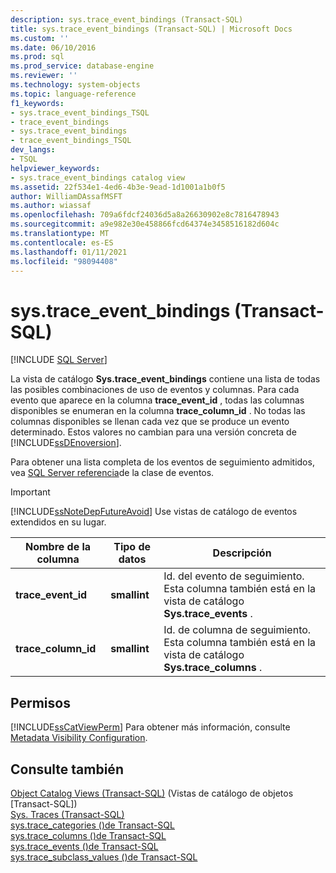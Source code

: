 ```yaml
---
description: sys.trace_event_bindings (Transact-SQL)
title: sys.trace_event_bindings (Transact-SQL) | Microsoft Docs
ms.custom: ''
ms.date: 06/10/2016
ms.prod: sql
ms.prod_service: database-engine
ms.reviewer: ''
ms.technology: system-objects
ms.topic: language-reference
f1_keywords:
- sys.trace_event_bindings_TSQL
- trace_event_bindings
- sys.trace_event_bindings
- trace_event_bindings_TSQL
dev_langs:
- TSQL
helpviewer_keywords:
- sys.trace_event_bindings catalog view
ms.assetid: 22f534e1-4ed6-4b3e-9ead-1d1001a1b0f5
author: WilliamDAssafMSFT
ms.author: wiassaf
ms.openlocfilehash: 709a6fdcf24036d5a8a26630902e8c7816478943
ms.sourcegitcommit: a9e982e30e458866fcd64374e3458516182d604c
ms.translationtype: MT
ms.contentlocale: es-ES
ms.lasthandoff: 01/11/2021
ms.locfileid: "98094408"
---
```

# <a name="systrace_event_bindings-transact-sql"></a>sys.trace_event_bindings (Transact-SQL)
[!INCLUDE [SQL Server](../../includes/applies-to-version/sqlserver.md)]

  La vista de catálogo **Sys.trace_event_bindings** contiene una lista de todas las posibles combinaciones de uso de eventos y columnas. Para cada evento que aparece en la columna **trace_event_id** , todas las columnas disponibles se enumeran en la columna **trace_column_id** . No todas las columnas disponibles se llenan cada vez que se produce un evento determinado. Estos valores no cambian para una versión concreta de [!INCLUDE[ssDEnoversion](../../includes/ssdenoversion-md.md)].  
  
 Para obtener una lista completa de los eventos de seguimiento admitidos, vea [SQL Server referencia](../../relational-databases/event-classes/sql-server-event-class-reference.md)de la clase de eventos.  
  
> [!IMPORTANT]  
>  [!INCLUDE[ssNoteDepFutureAvoid](../../includes/ssnotedepfutureavoid-md.md)] Use vistas de catálogo de eventos extendidos en su lugar.  
  
|Nombre de la columna|Tipo de datos|Descripción|  
|-----------------|---------------|-----------------|  
|**trace_event_id**|**smallint**|Id. del evento de seguimiento. Esta columna también está en la vista de catálogo **Sys.trace_events** .|  
|**trace_column_id**|**smallint**|Id. de columna de seguimiento. Esta columna también está en la vista de catálogo **Sys.trace_columns** .|  
  
## <a name="permissions"></a>Permisos  
 [!INCLUDE[ssCatViewPerm](../../includes/sscatviewperm-md.md)] Para obtener más información, consulte [Metadata Visibility Configuration](../../relational-databases/security/metadata-visibility-configuration.md).  
  
## <a name="see-also"></a>Consulte también  
 [Object Catalog Views &#40;Transact-SQL&#41;](../../relational-databases/system-catalog-views/object-catalog-views-transact-sql.md)  (Vistas de catálogo de objetos [Transact-SQL])  
 [Sys. Traces &#40;Transact-SQL&#41;](../../relational-databases/system-catalog-views/sys-traces-transact-sql.md)   
 [sys.trace_categories &#40;&#41;de Transact-SQL ](../../relational-databases/system-catalog-views/sys-trace-categories-transact-sql.md)   
 [sys.trace_columns &#40;&#41;de Transact-SQL ](../../relational-databases/system-catalog-views/sys-trace-columns-transact-sql.md)   
 [sys.trace_events &#40;&#41;de Transact-SQL ](../../relational-databases/system-catalog-views/sys-trace-events-transact-sql.md)   
 [sys.trace_subclass_values &#40;&#41;de Transact-SQL ](../../relational-databases/system-catalog-views/sys-trace-subclass-values-transact-sql.md)  
  
  
